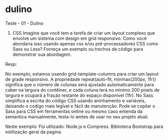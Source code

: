 # dulino
Teste - 01 - Dulino

1) CSS
Imagine que você tem a tarefa de criar um layout complexo que envolve um
sistema com design em grid responsivo. Como você abordaria isso usando
apenas css e/ou pré-processadores CSS como Sass ou Less? Forneça um
exemplo ou trechos de código para demonstrar sua abordagem.

Resp:

No exemplo, estamos usando grid-template-columns para criar um layout de grade responsivo. A propriedade repeat(auto-fit, minmax(200px, 1fr)) significa que o número de colunas será ajustado automaticamente para caber na largura do contêiner, e cada coluna terá no mínimo 200 pixels de largura e ocupará a fração restante do espaço disponível (1fr). 
No Sass simplifica a escrita do código CSS usando aninhamento e variáveis, deixando o codigo mais legível e fácil de manutenção. 
Pode se copilar o Sass para CSS em ferramentas online ou mesmo
caso entenda da semantica manualmente, testa-lo amtes de usar no seu projeto atual.

Neste exemplo:
Foi utilizado: Node.js e Compress.
Biblioteca Bootstrap para estilização geral da pagina.




